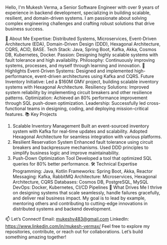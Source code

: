 Hello, I'm Mukesh Verma, a Senior Software Engineer with over 9 years of experience in backend development, specializing in building scalable, resilient, and domain-driven systems. I am passionate about solving complex engineering challenges and crafting robust solutions that drive business success.

🚀 About Me
Expertise: Distributed Systems, Microservices, Event-Driven Architecture (EDA), Domain-Driven Design (DDD), Hexagonal Architecture, CQRS, ACID, BASE.
Tech Stack: Java, Spring Boot, Kafka, Akka, Cosmos DB, Kubernetes, Docker.
Passion: Designing highly scalable systems with fault tolerance and high availability.
Philosophy: Continuously improving systems, processes, and myself through learning and innovation.
🌟 Highlights
Event-Driven Systems: Designed and implemented high-performance, event-driven architectures using Kafka and CQRS.
Future Inventory Initiative: Led a $160M GMV project, building scalable inventory systems with Hexagonal Architecture.
Resiliency Solutions: Improved system reliability by implementing circuit breakers and other resilience patterns.
Optimization: Achieved an 80% performance improvement through SQL push-down optimization.
Leadership: Successfully led cross-functional teams in designing, coding, and deploying mission-critical features.
📚 Key Projects
1. Scalable Inventory Management
Built an event-sourced inventory system with Kafka for real-time updates and scalability.
Adopted Hexagonal Architecture for seamless integration with various platforms.
2. Resilient Reservation System
Enhanced fault tolerance using circuit breakers and backpressure mechanisms.
Used DDD principles to simplify business logic and improve maintainability.
3. Push-Down Optimization Tool
Developed a tool that optimized SQL queries for 80% better performance.
🛠️ Technical Expertise
Programming: Java, Kotlin
Frameworks: Spring Boot, Akka, Reactor
Messaging: Kafka, RabbitMQ
Architecture: Microservices, Hexagonal Architecture, CQRS
Databases: Cosmos DB, PostgreSQL, MySQL
DevOps: Docker, Kubernetes, CI/CD Pipelines
🎯 What Drives Me
I thrive on designing systems that scale seamlessly, handle failures gracefully, and deliver real business impact. My goal is to lead by example, mentoring others and contributing to cutting-edge innovations in distributed systems and backend development.

📫 Let’s Connect!
Email: mukeshv483@gmail.com
LinkedIn: https://www.linkedin.com/in/mukesh-vermax/
Feel free to explore my repositories, contribute, or reach out for collaborations. Let’s build something amazing together!


